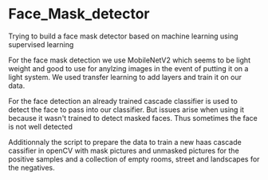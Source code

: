 # Face_Mask_detector
Trying to build a face mask detector based on machine learning using supervised learning

For the face mask detection we use MobileNetV2 which seems to be light weight and good to use for anylzing images in the event of putting it on a light system.
We used transfer learning to add layers and train it on our data.

For the face detection an already trained cascade classifier is used to detect the face to pass into our classifier. But issues arise when using it because it wasn't trained to detect masked faces. Thus sometimes the face is not well detected

Additionnaly the script to prepare the data to train a new haas cascade cassifier in openCV with mask pictures and unmasked pictures for the positive samples and a collection of empty rooms, street and landscapes for the negatives.

